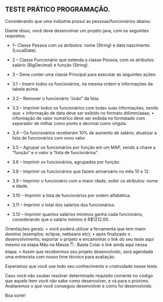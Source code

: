 ## TESTE PRÁTICO PROGRAMAÇÃO.

Considerando que uma indústria possui as pessoas/funcionários abaixo:

Diante disso, você deve desenvolver um projeto java, com os seguintes requisitos:

- 1– Classe Pessoa com os atributos: nome (String) e data nascimento (LocalDate).

- 2 – Classe Funcionário que estenda a classe Pessoa, com os atributos: salário (BigDecimal) e função (String).

- 3 – Deve conter uma classe Principal para executar as seguintes ações:
- 3.1 – Inserir todos os funcionários, na mesma ordem e informações da tabela acima.
- 3.2 – Remover o funcionário “João” da lista.
- 3.3 – Imprimir todos os funcionários com todas suas informações, sendo que:
  • informação de data deve ser exibido no formato dd/mm/aaaa;
  • informação de valor numérico deve ser exibida no formatado com separador de milhar como ponto e decimal como vírgula.
- 3.4 – Os funcionários receberam 10% de aumento de salário, atualizar a lista de funcionários com novo valor.
- 3.5 – Agrupar os funcionários por função em um MAP, sendo a chave a “função” e o valor a “lista de funcionários”.
- 3.6 – Imprimir os funcionários, agrupados por função.
- 3.8 – Imprimir os funcionários que fazem aniversário no mês 10 e 12.
- 3.9 – Imprimir o funcionário com a maior idade, exibir os atributos: nome e idade.
- 3.10 – Imprimir a lista de funcionários por ordem alfabética.
- 3.11 – Imprimir o total dos salários dos funcionários.
- 3.12 – Imprimir quantos salários mínimos ganha cada funcionário, considerando que o salário mínimo é R$1212.00.

Orientações gerais:
• você poderá utilizar a ferramenta que tem maior domínio (exemplos: eclipse, netbeans etc);
• após finalizado o desenvolvimento, exportar o projeto e encaminhar o link do seu teste aqui mesmo na etapa Mão na Massa 🖐.
Basta Colar o link ainda aqui nessa etapa.
• Assim que recebermos seu projeto desenvolvido, será agendada uma entrevista com nosso time técnico para avaliação.

Esperamos que você use todo seu conhecimento e criatividade nesse teste.

Caso você não souber resolver determinado requisito comente no código que aquele item você não sabe como desenvolver, e vá para o próximo. Avaliaremos o que você conseguiu desenvolver e como foi desenvolvido.

Boa sorte!
